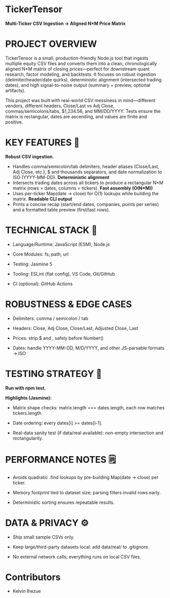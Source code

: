 # TickerTensor
**Multi-Ticker CSV Ingestion → Aligned N×M Price Matrix**

# PROJECT OVERVIEW
TickerTensor is a small, production-friendly Node.js tool that ingests multiple equity CSV files and converts them into a clean, chronologically aligned N×M matrix of closing prices—perfect for downstream quant research, factor modeling, and backtests. It focuses on robust ingestion (delimiter/header/date quirks), deterministic alignment (intersected trading dates), and high signal-to-noise output (summary + preview, optional artifacts).

This project was built with real-world CSV messiness in mind—different vendors, different headers, Close/Last vs Adj Close, commas/semicolons/tabs, $1,234.56, and MM/DD/YYYY. Tests ensure the matrix is rectangular, dates are ascending, and values are finite and positive.

# KEY FEATURES 🔑
**Robust CSV ingestion.**
- Handles comma/semicolon/tab delimiters, header aliases (Close/Last, Adj Close, etc.), $ and thousands separators, and date normalization to ISO (YYYY-MM-DD).
**Deterministic alignment**
- Intersects trading dates across all tickers to produce a rectangular N×M matrix (rows = dates, columns = tickers).
**Fast assembly (O(N×M))**
- Uses per-ticker Map(date → close) for O(1) lookups while building the matrix.
**Readable CLI output**
- Prints a concise recap (start/end dates, companies, points per series) and a formatted table preview (first/last rows).


# TECHNICAL STACK 🧱

- Language/Runtime: JavaScript (ESM), Node.js

- Core Modules: fs, path, url

- Testing: Jasmine 5

- Tooling: ESLint (flat config), VS Code, Git/GitHub

- CI (optional): GitHub Actions

# ROBUSTNESS & EDGE CASES

- Delimiters: comma / semicolon / tab

- Headers: Close, Adj Close, Close/Last, Adjusted Close, Last

- Prices: strip $ and , safely before Number()

- Dates: handle YYYY-MM-DD, M/D/YYYY, and other JS-parsable formats → ISO


# TESTING STRATEGY 🧪

**Run with npm test.**

**Highlights (Jasmine):**

- Matrix shape checks: matrix.length === dates.length, each row matches tickers.length

- Date ordering: every dates[i] >= dates[i-1].

- Real-data sanity test (if data/real available): non-empty intersection and rectangularity.


# PERFORMANCE NOTES 🗒️

- Avoids quadratic .find lookups by pre-building Map(date → close) per ticker.

- Memory footprint tied to dataset size; parsing filters invalid rows early.

- Deterministic sorting ensures repeatable results.


# DATA & PRIVACY ⚙️

- Ship small sample CSVs only.

- Keep large/third-party datasets local: add data/real/ to .gitignore.

- No external network calls; everything runs on local CSV files.


# Contributors 
- Kelvin Ihezue

